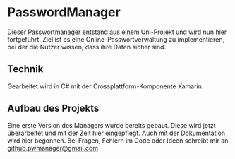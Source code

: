 # PasswordManager
Dieser Passwortmanager entstand aus einem Uni-Projekt und wird nun hier fortgeführt. Ziel ist es eine Online-Passwortverwaltung zu implementieren, bei der die Nutzer wissen, dass ihre Daten sicher sind.

## Technik
Gearbeitet wird in C# mit der Crossplattform-Komponente Xamarin.

## Aufbau des Projekts
Eine erste Version des Managers wurde bereits gebaut. Diese wird jetzt überarbeitet und mit der Zeit hier eingepflegt. Auch mit der Dokumentation wird hier begonnen. Bei Fragen, Fehlern im Code oder Ideen schreibt mir an github.pwmanager@gmail.com
